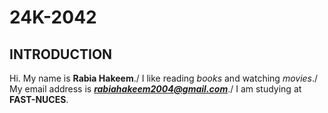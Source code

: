 # 24K-2042
## INTRODUCTION
Hi. My name is **Rabia Hakeem**./
I like reading _books_ and watching _movies_./
My email address is ***rabiahakeem2004@gmail.com***./
I am studying at **FAST-NUCES**.
